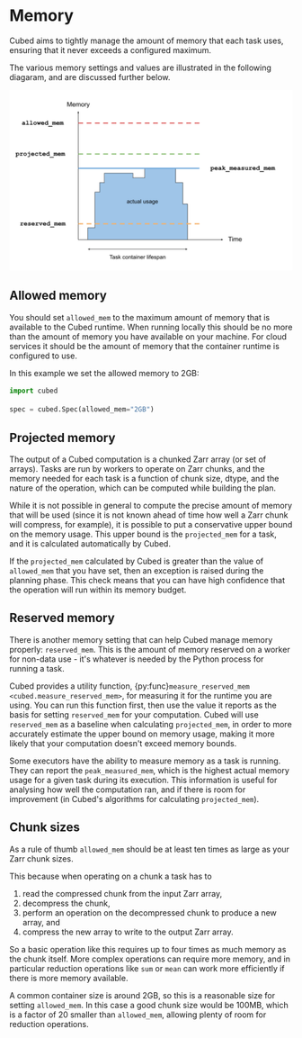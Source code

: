 # Memory

Cubed aims to tightly manage the amount of memory that each task uses, ensuring that it never exceeds a configured maximum.

The various memory settings and values are illustrated in the following diagaram, and are discussed further below.

![Memory](../images/memory.svg)

## Allowed memory

You should set ``allowed_mem`` to the maximum amount of memory that is available to the Cubed runtime. When running locally this should be no more than the amount of memory you have available on your machine. For cloud services it should be the amount of memory that the container runtime is configured to use.

In this example we set the allowed memory to 2GB:

```python
import cubed

spec = cubed.Spec(allowed_mem="2GB")
```

## Projected memory

The output of a Cubed computation is a chunked Zarr array (or set of arrays). Tasks are run by workers to operate on Zarr chunks, and the memory needed for each task is a function of chunk size, dtype, and the nature of the operation, which can be computed while building the plan.

While it is not possible in general to compute the precise amount of memory that will be used (since it is not known ahead of time how well a Zarr chunk will compress, for example), it is possible to put a conservative upper bound on the memory usage. This upper bound is the `projected_mem` for a task, and it is calculated automatically by Cubed.

If the `projected_mem` calculated by Cubed is greater than the value of `allowed_mem` that you have set, then an exception is raised during the planning phase. This check means that you can have high confidence that the operation will run within its memory budget.

## Reserved memory

There is another memory setting that can help Cubed manage memory properly: `reserved_mem`. This is the amount of memory reserved on a worker for non-data use - it's whatever is needed by the Python process for running a task.

Cubed provides a utility function, {py:func}`measure_reserved_mem <cubed.measure_reserved_mem>`, for measuring it for the runtime you are using. You can run this function first, then use the value it reports as the basis for setting `reserved_mem` for your computation. Cubed will use `reserved_mem` as a baseline when calculating `projected_mem`, in order to more accurately estimate the upper bound on memory usage, making it more likely that your computation doesn't exceed memory bounds.

Some executors have the ability to measure memory as a task is running. They can report the `peak_measured_mem`, which is the highest actual memory usage for a given task during its execution. This information is useful for analysing how well the computation ran, and if there is room for improvement (in Cubed's algorithms for calculating `projected_mem`).

## Chunk sizes

As a rule of thumb `allowed_mem` should be at least ten times as large as your Zarr chunk sizes.

This because when operating on a chunk a task has to

1. read the compressed chunk from the input Zarr array,
2. decompress the chunk,
3. perform an operation on the decompressed chunk to produce a new array, and
4. compress the new array to write to the output Zarr array.

So a basic operation like this requires up to four times as much memory as the chunk itself. More complex operations can require more memory, and in particular reduction operations like `sum` or `mean` can work more efficiently if there is more memory available.

A common container size is around 2GB, so this is a reasonable size for setting `allowed_mem`. In this case a good chunk size would be 100MB, which is a factor of 20 smaller than `allowed_mem`, allowing plenty of room for reduction operations.

